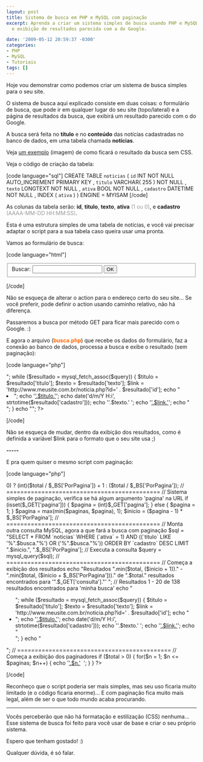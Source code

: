 ```yaml
---
layout: post
title: Sistema de busca em PHP e MySQL com paginação
excerpt: Aprenda a criar um sistema simples de busca usando PHP e MySQL com paginação
  e exibição de resultados parecida com a do Google.

date: '2009-05-12 20:59:37 -0300'
categories:
- PHP
- MySQL
- Tutoriais
tags: []
---
```

Hoje vou demonstrar como podemos criar um sistema de busca simples para o seu site.

O sistema de busca aqui explicado consiste em duas coisas: o formulário de busca, que pode ir em qualquer lugar do seu site (topo/lateral) e a página de resultados da busca, que exibirá um resultado parecido com o do Google.

A busca será feita no <strong>título</strong> e no <strong>conteúdo</strong> das notícias cadastradas no banco de dados, em uma tabela chamada <strong>notícias</strong>.

Veja <a href="/arquivos/2009/05/busca.jpg" target="_blank">um exemplo</a> (imagem) de como ficará o resultado da busca sem CSS.

Veja o código de criação da tabela:


[code language="sql"]
CREATE TABLE `noticias` (
`id` INT NOT NULL AUTO_INCREMENT PRIMARY KEY ,
`titulo` VARCHAR( 255 ) NOT NULL ,
`texto` LONGTEXT NOT NULL ,
`ativa` BOOL NOT NULL ,
`cadastro` DATETIME NOT NULL ,
INDEX ( `ativa` )
) ENGINE = MYISAM
[/code]

As colunas da tabela serão: <strong>id</strong>, <strong>titulo</strong>, <strong>texto</strong>, <strong>ativa</strong><span style="color: #999999;"> (1 ou 0)</span>, e <strong>cadastro</strong> <span style="color: #999999;">(AAAA-MM-DD HH:MM:SS)</span>.

Esta é uma estrutura simples de uma tabela de notícias, e você vai precisar adaptar o script para a sua tabela caso queira usar uma pronta.

Vamos ao formulário de busca:


[code language="html"]
<form method="GET" action="http://www.meusite.com.br/busca.php">
<fieldset>
<label for="consulta">Buscar:</label>
<input type="text" id="consulta" name="consulta" maxlength="255" />
<input type="submit" value="OK" />
</fieldset>
</form>
[/code]

Não se esqueça de alterar o action para o endereço certo do seu site... Se você preferir, pode definir o action usando caminho relativo, não há diferença.

Passaremos a busca por método GET para ficar mais parecido com o Google. :)

E agora o arquivo (<span style="color: #ff6600;"><strong>busca.php</strong></span>) que recebe os dados do formulário, faz a conexão ao banco de dados, processa a busca e exibe o resultado (sem paginação):


[code language="php"]
<?php

// Conexão com o MySQL
// ========================
$_BS['MySQL']['servidor'] = 'localhost';
$_BS['MySQL']['usuario'] = 'usuario';
$_BS['MySQL']['senha'] = 'senha';
$_BS['MySQL']['banco'] = 'meubanco';
mysql_connect($_BS['MySQL']['servidor'], $_BS['MySQL']['usuario'], $_BS['MySQL']['senha']);
mysql_select_db($_BS['MySQL']['banco']);
// ====(Fim da conexão)====

// Verifica se foi feita alguma busca
// Caso contrario, redireciona o visitante
if (!isset($_GET['consulta'])) {
header("Location: http://www.meusite.com.br/");
exit;
}
// Se houve busca, continue o script:

// Salva o que foi buscado em uma variável
$busca = $_GET['consulta'];
// Usa a função mysql_real_escape_string() para evitar erros no MySQL
$busca = mysql_real_escape_string($busca);

// ============================================

// Monta outra consulta MySQL para a busca
$sql = "SELECT * FROM `noticias` WHERE (`ativa` = 1) AND ((`titulo` LIKE '%".$busca."%') OR ('%".$busca."%')) ORDER BY `cadastro` DESC";
// Executa a consulta
$query = mysql_query($sql);

// ============================================

// Começa a exibição dos resultados
echo "<ul>";
while ($resultado = mysql_fetch_assoc($query)) {
$titulo = $resultado['titulo'];
$texto = $resultado['texto'];
$link = 'http://www.meusite.com.br/noticia.php?id=' . $resultado['id'];
echo "<li>";
echo '<a href="'.$link.'" title="'.$titulo.'">'.$titulo.'</a>';
echo date('d/m/Y H:i', strtotime($resultado['cadastro']));
echo ''.$texto.'
';
echo '<a href="'.$link.'" title="'.$titulo.'">'.$link.'</a>';
echo "</li>";
}
echo "</ul>";
?>
[/code]

Não se esqueça de mudar, dentro da exibição dos resultados, como é definida a variável $link para o formato que o seu site usa ;)

<strong>-----</strong>

E pra quem quiser o mesmo script com paginação:


[code language="php"]
<?php

// Configuração do script
// ========================
$_BS['PorPagina'] = 20; // Número de registros por página

// Conexão com o MySQL
// ========================
$_BS['MySQL']['servidor'] = 'localhost';
$_BS['MySQL']['usuario'] = 'usuario';
$_BS['MySQL']['senha'] = 'senha';
$_BS['MySQL']['banco'] = 'meubanco';
mysql_connect($_BS['MySQL']['servidor'], $_BS['MySQL']['usuario'], $_BS['MySQL']['senha']);
mysql_select_db($_BS['MySQL']['banco']);
// ====(Fim da conexão)====

// Verifica se foi feita alguma busca
// Caso contrario, redireciona o visitante
if (!isset($_GET['consulta'])) {
header("Location: http://www.meusite.com.br/");
exit;
}
// Se houve busca, continue o script:

// Salva o que foi buscado em uma variável
$busca = $_GET['consulta'];
// Usa a função mysql_real_escape_string() para evitar erros no MySQL
$busca = mysql_real_escape_string($busca);

// ============================================

// Monta a consulta MySQL para saber quantos registros serão encontrados
$sql = "SELECT COUNT(*) AS total FROM `noticias` WHERE (`ativa` = 1) AND ((`titulo` LIKE '%".$busca."%') OR ('%".$busca."%'))";
// Executa a consulta
$query = mysql_query($sql);
// Salva o valor da coluna 'total', do primeiro registro encontrado pela consulta
$total = mysql_result($query, 0, 'total');
// Calcula o máximo de paginas
$paginas =  (($total % $_BS['PorPagina']) > 0) ? (int)($total / $_BS['PorPagina']) + 1 : ($total / $_BS['PorPagina']);

// ============================================

// Sistema simples de paginação, verifica se há algum argumento 'pagina' na URL
if (isset($_GET['pagina'])) {
$pagina = (int)$_GET['pagina'];
} else {
$pagina = 1;
}
$pagina = max(min($paginas, $pagina), 1);
$inicio = ($pagina - 1) * $_BS['PorPagina'];

// ============================================

// Monta outra consulta MySQL, agora a que fará a busca com paginação
$sql = "SELECT * FROM `noticias` WHERE (`ativa` = 1) AND ((`titulo` LIKE '%".$busca."%') OR ('%".$busca."%')) ORDER BY `cadastro` DESC LIMIT ".$inicio.", ".$_BS['PorPagina'];
// Executa a consulta
$query = mysql_query($sql);

// ============================================

// Começa a exibição dos resultados
echo "Resultados ".min($total, ($inicio + 1))." - ".min($total, ($inicio + $_BS['PorPagina']))." de ".$total." resultados encontrados para '".$_GET['consulta']."'
";
// Resultados 1 - 20 de 138 resultados encontrados para 'minha busca'


echo "<ul>";
while ($resultado = mysql_fetch_assoc($query)) {
$titulo = $resultado['titulo'];
$texto = $resultado['texto'];
$link = 'http://www.meusite.com.br/noticia.php?id=' . $resultado['id'];
echo "<li>";
echo '<a href="'.$link.'" title="'.$titulo.'">'.$titulo.'</a>';
echo date('d/m/Y H:i', strtotime($resultado['cadastro']));
echo ''.$texto.'
';
echo '<a href="'.$link.'" title="'.$titulo.'">'.$link.'</a>';
echo "</li>";
}
echo "</ul>";

// ============================================

// Começa a exibição dos paginadores
if ($total > 0) {
for($n = 1; $n <= $paginas; $n++) {
echo '<a href="?consulta='.$_GET['consulta'].'&pagina='.$n.'">'.$n.'</a>&nbsp;&nbsp;';
}
}

?>
[/code]

Reconheço que o script poderia ser mais simples, mas seu uso ficaria muito limitado (e o código ficaria enorme)... E com paginação fica muito mais legal, além de ser o que todo mundo acaba procurando.

---

Vocês perceberão que não há formatação e estilização (CSS) nenhuma... Esse sistema de busca foi feito para você usar de base e criar o seu próprio sistema.

Espero que tenham gostado! :)

Qualquer dúvida, é só falar.

